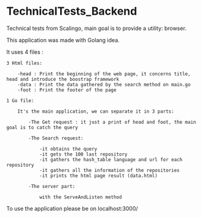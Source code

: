 # TechnicalTests_Backend

Technical tests from Scalingo, main goal is to provide a utility: browser.

This application was made with Golang idea.

It uses 4 files :

    3 Html files:

        -head : Print the beginning of the web page, it concerns title, head and introduce the boostrap framework
        -data : Print the data gathered by the search method on main.go
        -foot : Print the footer of the page

    1 Go file:

        It's the main application, we can separate it in 3 parts:

            -The Get request : it just a print of head and foot, the main goal is to catch the query

            -The Search request:

                -it obtains the query
                -it gets the 100 last repository
                -it gathers the hash_table language and url for each repository
                -it gathers all the information of the repositories
                -it prints the html page result (data.html)

            -The server part:

                with the ServeAndListen method

To use the application please be on localhost:3000/